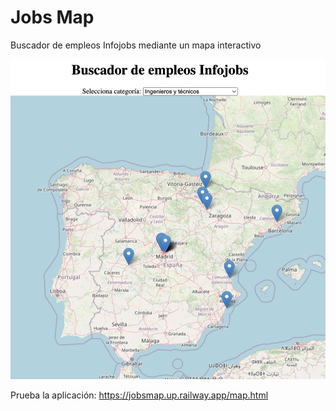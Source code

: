 # Jobs Map

Buscador de empleos Infojobs mediante un mapa interactivo



![foto app](mapa.png)


Prueba la aplicación:
https://jobsmap.up.railway.app/map.html

